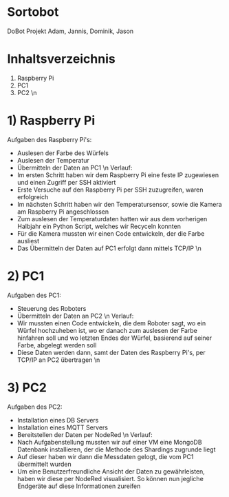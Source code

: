 # Sortobot
DoBot Projekt Adam, Jannis, Dominik, Jason

# Inhaltsverzeichnis 
  1) Raspberry Pi
  2) PC1
  3) PC2
\n
# 1) Raspberry Pi
Aufgaben des Raspberry Pi's:
  - Auslesen der Farbe des Würfels
  - Auslesen der Temperatur
  - Übermitteln der Daten an PC1
\n
Verlauf:
  - Im ersten Schritt haben wir dem Raspberry Pi eine feste IP zugewiesen und einen Zugriff per SSH aktiviert
  - Erste Versuche auf den Raspberry Pi per SSH zuzugreifen, waren erfolgreich
  - Im nächsten Schritt haben wir den Temperatursensor, sowie die Kamera am Raspberry Pi angeschlossen
  - Zum auslesen der Temperaturdaten hatten wir aus dem vorherigen Halbjahr ein Python Script, welches wir Recyceln konnten
  - Für die Kamera mussten wir einen Code entwickeln, der die Farbe ausliest
  - Das Übermitteln der Daten auf PC1 erfolgt dann mittels TCP/IP 
\n
# 2) PC1
Aufgaben des PC1:
  - Steuerung des Roboters
  - Übermitteln der Daten an PC2
\n
Verlauf:
  - Wir mussten einen Code entwickeln, die dem Roboter sagt, wo ein Würfel hochzuheben ist, wo er danach zum auslesen der Farbe hinfahren soll und wo letzten Endes der Würfel, basierend auf seiner Farbe, abgelegt werden soll
  - Diese Daten werden dann, samt der Daten des Raspberry Pi's, per TCP/IP an PC2 übertragen
\n
# 3) PC2
Aufgaben des PC2:
  - Installation eines DB Servers
  - Installation eines MQTT Servers
  - Bereitstellen der Daten per NodeRed
\n
Verlauf: 
  - Nach Aufgabenstellung mussten wir auf einer VM eine MongoDB Datenbank installieren, der die Methode des Shardings zugrunde liegt
  - Auf dieser haben wir dann die Messdaten gelogt, die vom PC1 übermittelt wurden
  - Um eine Benutzerfreundliche Ansicht der Daten zu gewährleisten, haben wir diese per NodeRed visualisiert. So können nun jegliche Endgeräte auf diese Informationen zureifen  
